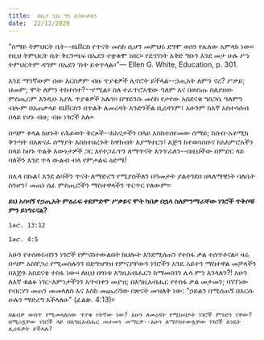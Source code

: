 ```yaml
---
title:  በዚያ ጊዜ ግን እናውቃለን
date:  22/12/2020
---
```


“ሰማይ ትምህርት ቤት--ዩኒቨርስ የጥናት መስክ ሲሆን መምህሩ ደግሞ ወሰን የሌለው አምላክ ነው። የዚህ ትምህርት ቤት ቅርንጫፍ በኤደን ተቋቁሞ ነበር። የደኅንነት እቅድ ግቡን እንደ መታ ሁሉ ሥነ ትምህርትም ዳግም በኤደን ገነት ይቀጥላል።”— Ellen G. White, Education, p. 301.

እንደ ማንኛውም ሰው እርስዎም ብዙ ጥያቄዎች ሊኖሮት ይችላል--ኃጢአት ለምን ኖረ? ሥቃይ; ህመም; ሞት ለምን ተከተሰተ?--የሚል። ስለ ተፈጥሮአዊው ዓለም እና በወስጡ ስለያዘው ምስጢርም እንዲሁ አያሌ ጥያቄዎች አሉን። በሣይንሱ መስክ የታየው አስደናቂ ግስጋሴ ዓለምን ብሎም በአጠቃላይ ዩኒቨርስን በጥልቅ ለመረዳት እንድንችል ቢረዳንም፤ አሁንም ከእኛ አስተሳሰብ በላይ የሆኑ ብዙ; ብዙ ነገሮች አሉ።

በጣም ቀላል ከሆኑት የሕይወት ቅርጾች--ከአናታችን በላይ እስከተሰየመው ሰማይ; ከሰብ-አቶሚክ ቅንጣት በአጽናፈ ሰማያት እስከተዘረጉት ከዋክብት እያማተርን፤ እጅግ ከተወሳሰቡና ከአእምሮአችን በላይ ከሆኑ ጥልቅ እውነታዎች ጋር እየተጋፈጥን ለማጥናት እንጥራለን--በዚህችው በምድር ላይ ባለችን እንደ ጥላ ውልብ ብላ የምታልፍ ዕድሜ!

በሌላ በኩል፤ እንደ ልባችን ጥናት ለማድረግ የሚያስችለን በዓመታት ያልተገደበ ዘላለማዊነት ባለቤት ስንሆን፤ መጠነ ሰፊ ምስጢሮችን ማስተዋላችን ጥርጥር የለውም።

**ይህ አሳዛኝ የኃጢአት ምዕራፍ ተደምድሞ ሥቃይና ሞት ካበቃ በኋላ ስለምንማራቸው ነገሮች ጥቅሶቹ ምን ይነግሩናል?**

`1ቆሮ. 13:12`

`1ቆሮ. 4:5`

አሁን የተሰወሩብንን ነገሮች የምናስተውልበት ክህሎት እንደሚሰጠን የተስፋ ቃል ተሰጥቶናል። ዛሬ በጣም አስቸጋሪ የሚመስሉንን በድግዝግዝ የምናያቸውን ነገሮችን አንዴ አይተን ማስተዋል መቻላችን በእጅጉ አስደናቂ ተስፋ ነው። ለዚህ በጎነቱ እግዚአብሔርን ከማመስገን ሌላ ምን እንላለን?! አሁን ለእኛ ቁልፉ ነገር-እምነታችንን አጥብቀን መያዝ; በእግዚአብሔር የተስፋ ቃል መታመን; ባገኘነው የብርሃን መጠን መመላለስ እና እስከ መጨረሻው በጽናት መዝለቅ ነው: “ኃይልን በሚሰጠኝ በእርሱ ሁሉን ማድረግ እችላለሁ” (ፊልጵ. 4:13)።

`በልብዎ ውስጥ የሚመላለሰው ጥያቄ የትኛው ነው? አሁን ለመረዳት የሚከብዶት ነገሮች ምንድን ናቸው? በሚረዷቸው ነገሮች ላይ በእግዚአብሔር መታመን መማርዎ--አሁን ለማያስተውሏቸው ነገሮች እንዴት ሊረዱዎት ይችላሉ?`